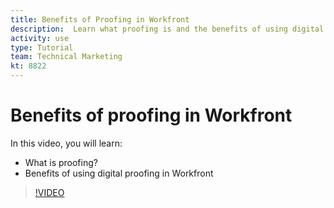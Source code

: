 ```yaml
---
title: Benefits of Proofing in Workfront
description:  Learn what proofing is and the benefits of using digital proofing in [!DNL Adobe Workfront].
activity: use
type: Tutorial
team: Technical Marketing
kt: 8822
---
```

# Benefits of proofing in Workfront

In this video, you will learn:

* What is proofing?
* Benefits of using digital proofing in Workfront

>[!VIDEO](https://video.tv.adobe.com/v/336095/?quality=12)
